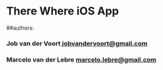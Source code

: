  # There Where iOS App
 

 ##authors:
 

 ### Job van der Voort <jobvandervoort@gmail.com>
 ### Marcelo van der Lebre <marcelo.lebre@gmail.com>